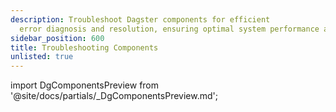 ```yaml
---
description: Troubleshoot Dagster components for efficient
  error diagnosis and resolution, ensuring optimal system performance and reliability.
sidebar_position: 600
title: Troubleshooting Components
unlisted: true
---
```


import DgComponentsPreview from '@site/docs/partials/\_DgComponentsPreview.md';

<DgComponentsPreview />
